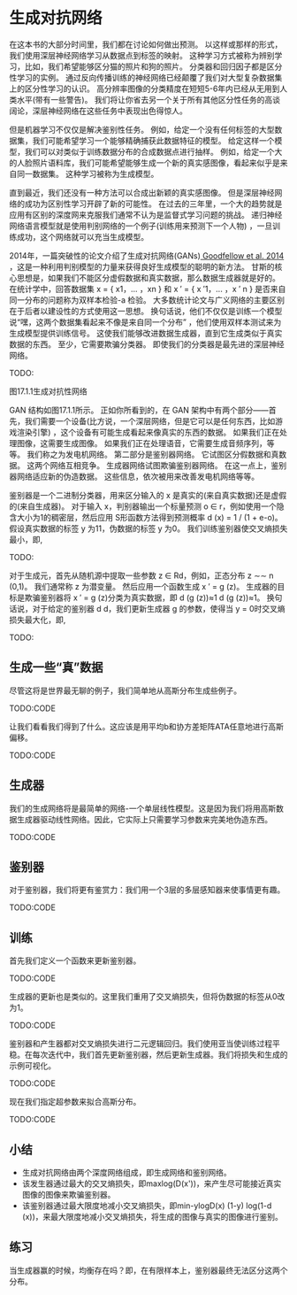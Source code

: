 

<!--
 * @version:
 * @Author:  StevenJokes https://github.com/StevenJokes
 * @Date: 2020-06-29 22:51:53
 * @LastEditors:  StevenJokes https://github.com/StevenJokes
 * @LastEditTime: 2020-06-29 22:55:20
 * @Description:http://preview.d2l.ai/d2l-en/PR-1081/chapter_generative-adversarial-networks/gan.html
 * @TODO::
 * @Reference:
-->
# 生成对抗网络

在这本书的大部分时间里，我们都在讨论如何做出预测。 以这样或那样的形式，我们使用深层神经网络学习从数据点到标签的映射。 这种学习方式被称为辨别学习，比如，我们希望能够区分猫的照片和狗的照片。 分类器和回归因子都是区分性学习的实例。 通过反向传播训练的神经网络已经颠覆了我们对大型复杂数据集上的区分性学习的认识。 高分辨率图像的分类精度在短短5-6年内已经从无用到人类水平(带有一些警告)。 我们将让你省去另一个关于所有其他区分性任务的高谈阔论，深层神经网络在这些任务中表现出色得惊人。

但是机器学习不仅仅是解决鉴别性任务。 例如，给定一个没有任何标签的大型数据集，我们可能希望学习一个能够精确捕获此数据特征的模型。 给定这样一个模型，我们可以对类似于训练数据分布的合成数据点进行抽样。 例如，给定一个大的人脸照片语料库，我们可能希望能够生成一个新的真实感图像，看起来似乎是来自同一数据集。 这种学习被称为生成模型。

直到最近，我们还没有一种方法可以合成出新颖的真实感图像。 但是深层神经网络的成功为区别性学习开辟了新的可能性。 在过去的三年里，一个大的趋势就是应用有区别的深度网来克服我们通常不认为是监督式学习问题的挑战。 递归神经网络语言模型就是使用判别网络的一个例子(训练用来预测下一个人物) ，一旦训练成功，这个网络就可以充当生成模型。

2014年，一篇突破性的论文介绍了生成对抗网络(GANs)[ Goodfellow et al. 2014](http://preview.d2l.ai/d2l-en/PR-1081/chapter_references/zreferences.html#goodfellow-pouget-abadie-mirza-ea-2014) ，这是一种利用判别模型的力量来获得良好生成模型的聪明的新方法。 甘斯的核心思想是，如果我们不能区分虚假数据和真实数据，那么数据生成器就是好的。 在统计学中，回答数据集 x = { x1，... ，xn } 和 x ′ = { x ′1，... ，x ′ n } 是否来自同一分布的问题称为双样本检验-a 检验。 大多数统计论文与广义网络的主要区别在于后者以建设性的方式使用这一思想。 换句话说，他们不仅仅是训练一个模型说“嘿，这两个数据集看起来不像是来自同一个分布” ，他们使用双样本测试来为生成模型提供训练信号。 这使我们能够改进数据生成器，直到它生成类似于真实数据的东西。 至少，它需要欺骗分类器。 即使我们的分类器是最先进的深层神经网络。

TODO:

图17.1.1生成对抗性网络

GAN 结构如图17.1.1所示。 正如你所看到的，在 GAN 架构中有两个部分——首先，我们需要一个设备(比方说，一个深层网络，但是它可以是任何东西，比如游戏渲染引擎) ，这个设备有可能生成看起来像真实的东西的数据。 如果我们正在处理图像，这需要生成图像。 如果我们正在处理语音，它需要生成音频序列，等等。 我们称之为发电机网络。 第二部分是鉴别器网络。 它试图区分假数据和真数据。 这两个网络互相竞争。 生成器网络试图欺骗鉴别器网络。 在这一点上，鉴别器网络适应新的伪造数据。 这些信息，依次被用来改善发电机网络等等。

鉴别器是一个二进制分类器，用来区分输入的 x 是真实的(来自真实数据)还是虚假的(来自生成器)。 对于输入 x，判别器输出一个标量预测 o ∈ r，例如使用一个隐含大小为1的稠密层，然后应用 S形函数方法得到预测概率 d (x) = 1 / (1 + e-o)。 假设真实数据的标签 y 为11，伪数据的标签 y 为0。 我们训练鉴别器使交叉熵损失最小，即,

TODO:

对于生成元，首先从随机源中提取一些参数 z ∈ Rd，例如，正态分布 z ∼∼ n (0,1)。 我们通常称 z 为潜变量。 然后应用一个函数生成 x ′ = g (z)。 生成器的目标是欺骗鉴别器将 x ′ = g (z)分类为真实数据，即 d (g (z))≈1 d (g (z))≈1。 换句话说，对于给定的鉴别器 d d，我们更新生成器 g 的参数，使得当 y = 0时交叉熵损失最大化，即,

TODO:

## 生成一些“真”数据

尽管这将是世界最无聊的例子，我们简单地从高斯分布生成些例子。

TODO:CODE

让我们看看我们得到了什么。这应该是用平均b和协方差矩阵ATA任意地进行高斯偏移。

TODO:CODE

## 生成器

我们的生成网络将是最简单的网络-一个单层线性模型。这是因为我们将用高斯数据生成器驱动线性网络。因此，它实际上只需要学习参数来完美地伪造东西。

TODO:CODE

## 鉴别器

对于鉴别器，我们将更有鉴赏力：我们用一个3层的多层感知器来使事情更有趣。

TODO:CODE

## 训练

首先我们定义一个函数来更新鉴别器。

TODO:CODE

生成器的更新也是类似的。这里我们重用了交叉熵损失，但将伪数据的标签从0改为1。

TODO:CODE

鉴别器和产生器都对交叉熵损失进行二元逻辑回归。我们使用亚当使训练过程平稳。在每次迭代中，我们首先更新鉴别器，然后更新生成器。我们将损失和生成的示例可视化。

TODO:CODE

现在我们指定超参数来拟合高斯分布。

TODO:CODE



## 小结

- 生成对抗网络由两个深度网络组成，即生成网络和鉴别网络。
- 该发生器通过最大的交叉熵损失，即maxlog(D(x'))，来产生尽可能接近真实图像的图像来欺骗鉴别器。
- 该鉴别器通过最大限度地减小交叉熵损失，即min-ylogD(x) (1-y) log(1-d (x))，来最大限度地减小交叉熵损失，将生成的图像与真实的图像进行鉴别。

## 练习

当生成器赢的时候，均衡存在吗？即，在有限样本上，鉴别器最终无法区分这两个分布。
